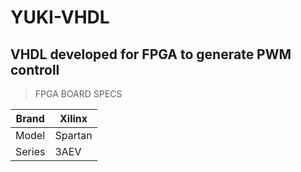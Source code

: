 # YUKI-VHDL


## VHDL developed for FPGA to generate PWM controll


>FPGA BOARD SPECS

| Brand     | Xilinx  |
| ----------| --------| 
| Model     | Spartan | 
| Series    | 3AEV    | 

  
